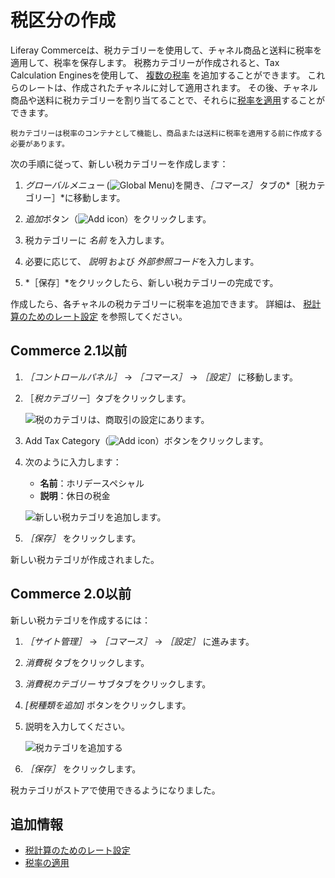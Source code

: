 # 税区分の作成

Liferay Commerceは、税カテゴリーを使用して、チャネル商品と送料に税率を適用して、税率を保存します。 税務カテゴリーが作成されると、Tax Calculation Enginesを使用して、 [複数の税率](./setting-rates-for-tax-calculations.md) を追加することができます。 これらのレートは、作成されたチャネルに対して適用されます。 その後、チャネル商品や送料に税カテゴリーを割り当てることで、それらに[税率を適用](applying-tax-rates.md)することができます。

```{note}
税カテゴリーは税率のコンテナとして機能し、商品または送料に税率を適用する前に作成する必要があります。
```

次の手順に従って、新しい税カテゴリーを作成します：

1. *グローバルメニュー* (![Global Menu](../../images/icon-applications-menu.png))を開き、*［コマース］* タブの*［税カテゴリー］*に移動します。

1. *追加*ボタン（![Add icon](../../images/icon-add.png)）をクリックします。

1. 税カテゴリーに *名前* を入力します。

1. 必要に応じて、 *説明* および *外部参照コード*を入力します。

1. *［保存］*をクリックしたら、新しい税カテゴリーの完成です。

作成したら、各チャネルの税カテゴリーに税率を追加できます。 詳細は、 [税計算のためのレート設定](./setting-rates-for-tax-calculations.md) を参照してください。

## Commerce 2.1以前

1. _［コントロールパネル］_ → _［コマース］_ → _［設定］_ に移動します。
1. ［_税カテゴリー_］タブをクリックします。

    ![税のカテゴリは、商取引の設定にあります。](./creating-tax-categories/images/03.png)

1. Add Tax Category（![Add icon](../../images/icon-add.png)）ボタンをクリックします。
1. 次のように入力します：

    * **名前**：ホリデースペシャル
    * **説明**：休日の税金

    ![新しい税カテゴリを追加します。](./creating-tax-categories/images/04.png)

1. _［保存］_ をクリックします。

新しい税カテゴリが作成されました。

## Commerce 2.0以前

新しい税カテゴリを作成するには：

1. _［サイト管理］_ → _［コマース］_ → _［設定］_ に進みます。
1. _消費税_ タブをクリックします。
1. _消費税カテゴリー_ サブタブをクリックします。
1. _[税種類を追加]_ ボタンをクリックします。
1. 説明を入力してください。

    ![税カテゴリを追加する](./creating-tax-categories/images/01.png)

1. _［保存］_ をクリックします。

税カテゴリがストアで使用できるようになりました。

## 追加情報

* [税計算のためのレート設定](./setting-rates-for-tax-calculations.md)
* [税率の適用](./applying-tax-rates.md)

